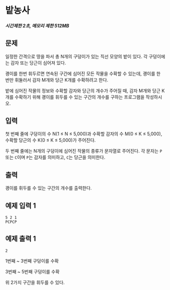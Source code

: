 # 밭농사

##### 시간제한 2초, 메모리 제한 512MB

## 문제

일정한 간격으로 땅을 파서 총 N개의 구덩이가 있는 직선 모양의 밭이 있다. 각 구덩이에는 감자 또는 당근이 심어져 있다.

괭이를 한번 휘두르면 연속된 구간에 심어진 모든 작물을 수확할 수 있는데, 괭이를 한 번만 휘둘러서 감자 M개와 당근 K개를 수확하려고 한다.

밭에 심어진 작물의 정보와 수확할 감자와 당근의 개수가 주어질 때, 감자 M개와 당근 K개를 수확하기 위해 괭이를 휘두를 수 있는 구간의 개수를 구하는 프로그램을 작성하시오.



## 입력

첫 번째 줄에 구덩이의 수 N(1 ≤ N ≤ 5,000)과 수확할 감자의 수 M(0 ≤ K ≤ 5,000), 수확할 당근의 수 K(0 ≤ K ≤ 5,000)가 주어진다.

두 번째 줄에는 N개의 구덩이에 심어진 작물의 종류가 문자열로 주어진다. 각 문자는 `P` 또는 `C`이며 `P`는 감자를 의미하고, `C`는 당근을 의미한다.



## 출력

괭이를 휘두를 수 있는 구간의 개수를 출력한다.



## 예제 입력 1

```
5 2 1
PCPCP
```



## 예제 출력 1

```
2
```
1번째 ~ 3번째 구덩이를 수확

3번째 ~ 5번째 구덩이를 수확

위 2가지 구간을 휘두를 수 있다.


